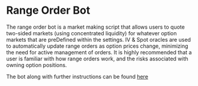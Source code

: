 # Range Order Bot

The range order bot is a market making script that allows users to quote two-sided markets (using concentrated liquidity) for whatever option markets that are preDefined within the settings. IV & Spot oracles are used to automatically update range orders as option prices change, minimizing the need for active management of orders. It is highly recommended that a user is familiar with how range orders work, and the risks associated with owning option positions.



The bot along with further instructions can be found [here](https://github.com/Premian-Labs/range-order-bot)
